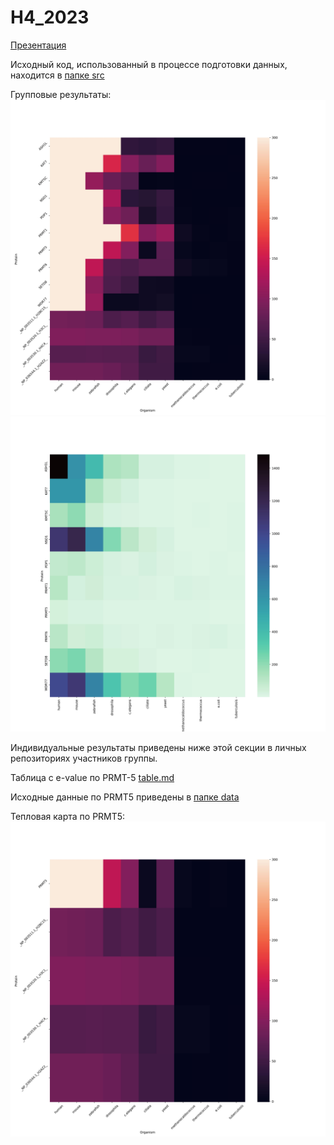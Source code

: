 # H4_2023
[Презентация](https://docs.google.com/presentation/d/1F4dUlENxob7fgh7ZhpvLQgsTBeF9cVmZ7toJN-iI13M/edit#slide=id.g2503a943df0_0_9)

Исходный код, использованный в процессе подготовки данных, находится в [папке src](src/)

Групповые результаты:
![e-value-heatmap](images/out-e.jpg)
![hits-heatmap](images/out-h.jpg)

Индивидуальные результаты приведены ниже этой секции в личных репозиториях участников группы.

Таблица с e-value по PRMT-5 [table.md](data/table.md)

Исходные данные по PRMT5 приведены в [папке data](data/)

Тепловая карта по PRMT5:
![e-value-heatmap](images/krechetov-e.jpg)


